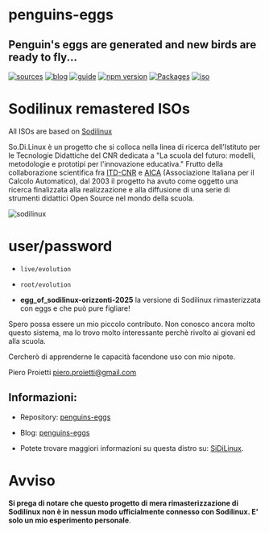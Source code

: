 penguins-eggs
=============

## Penguin&#39;s eggs are generated and new birds are ready to fly...
[![sources](https://img.shields.io/badge/github-sources-cyan)](https://github.com/pieroproietti/penguins-eggs)
[![blog](https://img.shields.io/badge/blog-penguin's%20eggs-cyan)](https://penguins-eggs.net)
[![guide](https://img.shields.io/badge/guide-penguin's%20eggs-cyan)](https://penguins-eggs.net/docs/Tutorial/eggs-users-guide)
[![npm version](https://img.shields.io/npm/v/penguins-eggs.svg)](https://npmjs.org/package/penguins-eggs)
[![Packages](https://img.shields.io/badge/packages-binary-blue)](https://sourceforge.net/projects/penguins-eggs/files/Packages)
[![iso](https://img.shields.io/badge/iso-images-cyan)](https://sourceforge.net/projects/penguins-eggs/files/ISOS)


# Sodilinux remastered ISOs

All ISOs are based on [Sodilinux](https://sodilinux.itd.cnr.it/)

So.Di.Linux è un progetto che si colloca nella linea di ricerca dell'Istituto per le Tecnologie Didattiche del CNR dedicata a "La scuola del futuro: modelli, metodologie e prototipi per l'innovazione educativa." Frutto della collaborazione scientifica fra [ITD-CNR](http://www.itd.cnr.it/) e [AICA](http://www.aicanet.it/) (Associazione Italiana per il Calcolo Automatico), dal 2003 il progetto ha avuto come oggetto una ricerca finalizzata alla realizzazione e alla diffusione di una serie di strumenti didattici Open Source nel mondo della scuola.

![sodilinux](https://sodilinux.itd.cnr.it/pluginfile.php/26/mod_page/content/5/100000000000021800000128CC8FF28D.jpg)

# user/password
* ```live/evolution```
* ```root/evolution```

* **egg_of_sodilinux-orizzonti-2025** la versione di Sodilinux rimasterizzata con eggs e che può pure figliare!

Spero possa essere un mio piccolo contributo. Non conosco ancora molto questo sistema, ma lo trovo molto interessante perchè rivolto ai giovani ed alla scuola.

Cercherò di apprenderne le capacità facendone uso con mio nipote.

Piero Proietti <piero.proietti@gmail.com>

## Informazioni:

* Repository: [penguins-eggs](https://github.com/pieroproietti/penguins-eggs)
* Blog: [penguins-eggs](https://penguins-eggs.net)

* Potete trovare maggiori informazioni su questa distro su: [SiDiLinux](https://sodilinux.itd.cnr.it/).

# Avviso

__Si prega di notare che questo progetto di mera rimasterizzazione di Sodilinux non è in nessun modo ufficialmente connesso con Sodilinux. E' solo un mio esperimento personale__.

